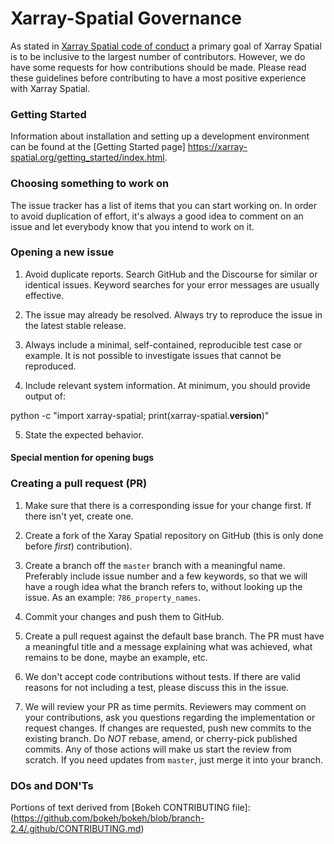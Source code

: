 # Xarray-Spatial Governance

As stated in [Xarray Spatial code of conduct](https://github.com/makepath/xarray-spatial/blob/master/CODE_OF_CONDUCT.md) a primary goal of Xarray Spatial is to be inclusive to the largest number of contributors. However, we do have some requests for how contributions should be made. Please read these guidelines before contributing to have a most positive experience with Xarray Spatial.

### Getting Started

Information about installation and setting up a development environment can be found at the [Getting Started page] https://xarray-spatial.org/getting_started/index.html.

### Choosing something to work on 

The issue tracker has a list of items that you can start working on. 
In order to avoid duplication of effort, it's always a good idea to comment on an issue and let everybody know that you intend to work on it.

### Opening a new issue

1. Avoid duplicate reports. Search GitHub and the Discourse for similar or identical issues. Keyword   searches for your error messages are usually effective.

2. The issue may already be resolved. Always try to reproduce the issue in the latest stable release.

3. Always include a minimal, self-contained, reproducible test case or example. It is not possible to investigate issues that cannot be reproduced.

4. Include relevant system information. At minimum, you should provide output of:

python -c "import xarray-spatial; print(xarray-spatial.__version__)"

5. State the expected behavior.

#### Special mention for opening bugs


### Creating a pull request (PR)

1. Make sure that there is a corresponding issue for your change first. If there isn't yet, create one.

2. Create a fork of the Xaray Spatial repository on GitHub (this is only done before *first*) contribution).

3. Create a branch off the `master` branch with a meaningful name. Preferably include issue number and a few keywords, so that we will have a rough idea what the branch refers to, without looking up the issue. As an example: `786_property_names`.

4. Commit your changes and push them to GitHub.

5. Create a pull request against the default base branch. The PR must have a meaningful title and a message explaining what was achieved, what remains to be done, maybe an example, etc.

6. We don't accept code contributions without tests. If there are valid reasons for not including a test, please discuss this in the issue.

7. We will review your PR as time permits. Reviewers may comment on your contributions, ask you questions regarding the implementation or request changes. If changes are requested, push new commits to the existing branch. Do *NOT* rebase, amend, or cherry-pick published commits. Any of those actions will make us start the review from scratch. If you need updates from `master`, just merge it into your branch.

### DOs and DON'Ts


Portions of text derived from [Bokeh CONTRIBUTING file]: (https://github.com/bokeh/bokeh/blob/branch-2.4/.github/CONTRIBUTING.md)